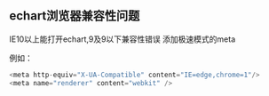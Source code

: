 ## echart浏览器兼容性问题
IE10以上能打开echart,9及9以下兼容性错误 添加极速模式的meta

例如：
``` javascript
<meta http-equiv="X-UA-Compatible" content="IE=edge,chrome=1"/>
<meta name="renderer" content="webkit" />
```